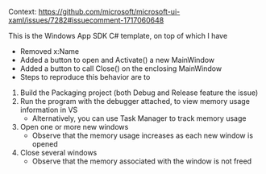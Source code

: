 Context: https://github.com/microsoft/microsoft-ui-xaml/issues/7282#issuecomment-1717060648

This is the Windows App SDK C# template, on top of which I have

- Removed x:Name
- Added a button to open and Activate() a new MainWindow
- Added a button to call Close() on the enclosing MainWindow
- Steps to reproduce this behavior are to

1. Build the Packaging project (both Debug and Release feature the issue)
2. Run the program with the debugger attached, to view memory usage information in VS
   - Alternatively, you can use Task Manager to track memory usage
3. Open one or more new windows
   - Observe that the memory usage increases as each new window is opened
4. Close several windows
   - Observe that the memory associated with the window is not freed
